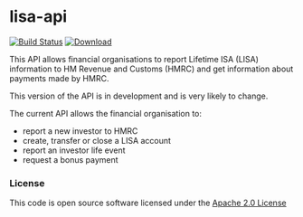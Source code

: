 # lisa-api

[![Build Status](https://travis-ci.org/hmrc/lisa-api.svg)](https://travis-ci.org/hmrc/lisa-api) [ ![Download](https://api.bintray.com/packages/hmrc/releases/lisa-api/images/download.svg) ](https://bintray.com/hmrc/releases/lisa-api/_latestVersion)

This API allows financial organisations to report Lifetime ISA (LISA) information to HM Revenue and Customs (HMRC) and get information about payments made by HMRC.

This version of the API is in development and is very likely to change.

The current API allows the financial organisation to:

  * report a new investor to HMRC    
  * create, transfer or close a LISA account    
  * report an investor life event    
  * request a bonus payment    

### License

This code is open source software licensed under the [Apache 2.0 License]("http://www.apache.org/licenses/LICENSE-2.0.html")
